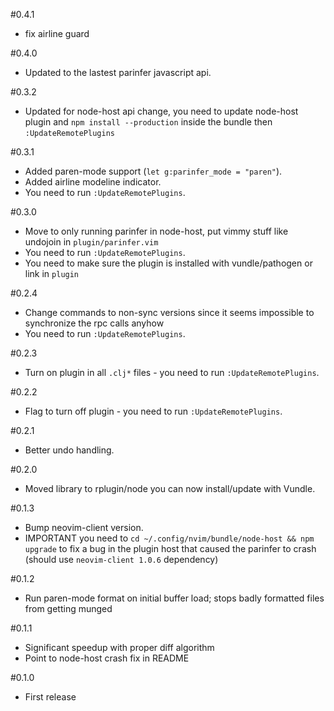 #0.4.1
- fix airline guard

#0.4.0
- Updated to the lastest parinfer javascript api.

#0.3.2
- Updated for node-host api change, you need to update node-host plugin and `npm install --production` inside the bundle then `:UpdateRemotePlugins`

#0.3.1
- Added  paren-mode support (`let g:parinfer_mode = "paren"`).
- Added airline modeline indicator.
- You need to run `:UpdateRemotePlugins`.

#0.3.0
- Move to only running parinfer in node-host, put vimmy stuff like undojoin in `plugin/parinfer.vim`
- You need to run `:UpdateRemotePlugins`.
- You need to make sure the plugin is installed with vundle/pathogen or link in `plugin`

#0.2.4
- Change commands to non-sync versions since it seems impossible to synchronize the rpc calls anyhow
- You need to run `:UpdateRemotePlugins`.

#0.2.3
- Turn on plugin in all `.clj*` files - you need to run `:UpdateRemotePlugins`.

#0.2.2
- Flag to turn off plugin - you need to run `:UpdateRemotePlugins`.

#0.2.1
- Better undo handling.

#0.2.0
- Moved library to rplugin/node you can now install/update with Vundle.

#0.1.3
- Bump neovim-client version. 
- IMPORTANT you need to `cd ~/.config/nvim/bundle/node-host && npm upgrade` to fix a bug in the plugin host that caused the parinfer to crash (should use `neovim-client 1.0.6` dependency)

#0.1.2
- Run paren-mode format on initial buffer load; stops badly formatted files from getting munged 

#0.1.1
- Significant speedup with proper diff algorithm 
- Point to node-host crash fix in README

#0.1.0
- First release
